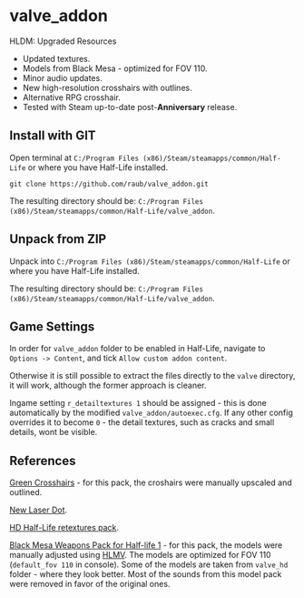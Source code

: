 # valve_addon

HLDM: Upgraded Resources

* Updated textures.
* Models from Black Mesa - optimized for FOV 110.
* Minor audio updates.
* New high-resolution crosshairs with outlines.
* Alternative RPG crosshair.
* Tested with Steam up-to-date post-**Anniversary** release.


## Install with GIT

Open terminal at `C:/Program Files (x86)/Steam/steamapps/common/Half-Life` or where
you have Half-Life installed.

```console
git clone https://github.com/raub/valve_addon.git
```

The resulting directory should be: `C:/Program Files (x86)/Steam/steamapps/common/Half-Life/valve_addon`.


## Unpack from ZIP

Unpack into `C:/Program Files (x86)/Steam/steamapps/common/Half-Life` or where
you have Half-Life installed.

The resulting directory should be: `C:/Program Files (x86)/Steam/steamapps/common/Half-Life/valve_addon`.


## Game Settings

In order for `valve_addon` folder to be enabled in Half-Life,
navigate to `Options -> Content`, and tick `Allow custom addon content`.

Otherwise it is still possible to extract the files directly to the `valve` directory,
it will work, although the former approach is cleaner.

Ingame setting `r_detailtextures 1` should be assigned - this is done automatically by the
modified `valve_addon/autoexec.cfg`. If any other config overrides it to become `0` - the
detail textures, such as cracks and small details, wont be visible.


## References

[Green Crosshairs](https://gamebanana.com/mods/309097) - for this pack, the croshairs
were manually upscaled and outlined.

[New Laser Dot](https://gamebanana.com/mods/11526).

[HD Half-Life retextures pack](https://gamebanana.com/mods/6738).

[Black Mesa Weapons Pack for Half-life 1](https://www.moddb.com/mods/black-mesa-weapons-pack-for-half-life-1) - for
this pack, the models were manually adjusted using
[HLMV](https://www.moddb.com/games/half-life/downloads/half-life-model-viewer-210).
The models are optimized for FOV 110 (`default_fov 110` in console).
Some of the models are taken from `valve_hd` folder - where they look better.
Most of the sounds from this model pack were removed in favor of the original ones.
